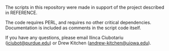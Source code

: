 The scripts in this repository were made in support of the project described in REFERENCE.

The code requires PERL, and requires no other critical dependencies.  Documentation is included as comments in the script code itself.

If you have any questions, please email Ilinca Ciubotariu (iciubot@purdue.edu) or Drew Kitchen (andrew-kitchen@uiowa.edu).
